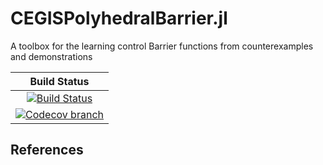 # CEGISPolyhedralBarrier.jl

A toolbox for the learning control Barrier functions from counterexamples and demonstrations

| **Build Status** |
|:----------------:|
| [![Build Status][build-img]][build-url] |
| [![Codecov branch][codecov-img]][codecov-url] |

[build-img]: https://github.com/guberger/CEGISPolyhedralBarrier.jl/workflows/CI/badge.svg?branch=main
[build-url]: https://github.com/guberger/CEGISPolyhedralBarrier.jl/actions?query=workflow%3ACI
[codecov-img]: http://codecov.io/github/guberger/CEGISPolyhedralBarrier.jl/coverage.svg?branch=main
[codecov-url]: http://codecov.io/github/guberger/CEGISPolyhedralBarrier.jl?branch=main

## References
